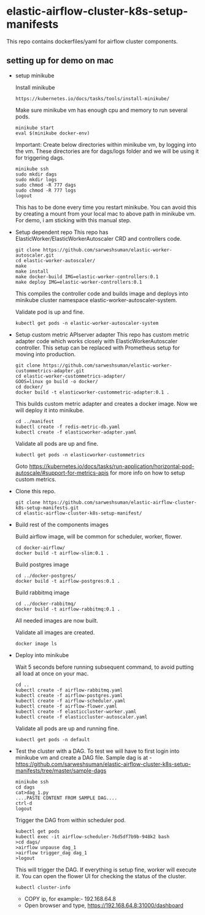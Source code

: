 # elastic-airflow-cluster-k8s-setup-manifests

This repo contains dockerfiles/yaml for airflow cluster components.

## setting up for demo on mac

- setup minikube

  Install minikube
  ```
  https://kubernetes.io/docs/tasks/tools/install-minikube/
  ```

  Make sure minikube vm has enough cpu and memory to run several pods.
  ```
  minikube start
  eval $(minikube docker-env)
  ```

  Important:
  Create below directories within minikube vm, by logging into the vm.
  These directories are for dags/logs folder and we will be using it for triggering dags.
  ```
  minikube ssh
  sudo mkdir dags
  sudo mkdir logs
  sudo chmod -R 777 dags
  sudo chmod -R 777 logs
  logout
  ```
  This has to be done every time you restart minikube.
  You can avoid this by creating a mount from your local mac to above path in minikube vm.
  For demo, i am sticking with this manual step.

- Setup dependent repo
  This repo has ElasticWorker/ElasticWorkerAutoscaler CRD and controllers code.

  ```
  git clone https://github.com/sarweshsuman/elastic-worker-autoscaler.git
  cd elastic-worker-autoscaler/
  make
  make install
  make docker-build IMG=elastic-worker-controllers:0.1
  make deploy IMG=elastic-worker-controllers:0.1  
  ```
  This compiles the controller code and builds image and deploys into minikube cluster namespace elastic-worker-autoscaler-system.

  Validate pod is up and fine.
  ```
  kubectl get pods -n elastic-worker-autoscaler-system
  ```

- Setup custom metric APIserver adapter
  This repo has custom metric adapter code which works closely with ElasticWorkerAutoscaler controller.
  This setup can be replaced with Prometheus setup for moving into production.

  ```
  git clone https://github.com/sarweshsuman/elastic-worker-custommetrics-adapter.git
  cd elastic-worker-custommetrics-adapter/
  GOOS=linux go build -o docker/
  cd docker/
  docker build -t elasticworker-custommetric-adapter:0.1 .
  ```

  This builds custom metric adapter and creates a docker image.
  Now we will deploy it into minikube.

  ```
  cd ../manifest
  kubectl create -f redis-metric-db.yaml
  kubectl create -f elasticworker-adapter.yaml
  ```

  Validate all pods are up and fine.
  ```
  kubectl get pods -n elasticworker-custommetrics
  ```

  Goto https://kubernetes.io/docs/tasks/run-application/horizontal-pod-autoscale/#support-for-metrics-apis for more info on how to setup custom metrics.


- Clone this repo.

  ```
  git clone https://github.com/sarweshsuman/elastic-airflow-cluster-k8s-setup-manifests.git
  cd elastic-airflow-cluster-k8s-setup-manifest/
  ```

- Build rest of the components images

  Build airflow image, will be common for scheduler, worker, flower.
  ```
  cd docker-airflow/
  docker build -t airflow-slim:0.1 .
  ```

  Build postgres image
  ```
  cd ../docker-postgres/
  docker build -t airflow-postgres:0.1 .
  ```

  Build rabbitmq image
  ```
  cd ../docker-rabbitmq/
  docker build -t airflow-rabbitmq:0.1 .
  ```

  All needed images are now built.

  Validate all images are created.
  ```
  docker image ls
  ```

- Deploy into minikube

  Wait 5 seconds before running subsequent command, to avoid putting all load at once on your mac.
  ```
  cd ..
  kubectl create -f airflow-rabbitmq.yaml
  kubectl create -f airflow-postgres.yaml
  kubectl create -f airflow-scheduler.yaml
  kubectl create -f airflow-flower.yaml
  kubectl create -f elasticcluster-worker.yaml
  kubectl create -f elasticcluster-autoscaler.yaml
  ```

  Validate all pods are up and running fine.
  ```
  kubectl get pods -n default
  ```

- Test the cluster with a DAG.
  To test we will have to first login into minikube vm and create a DAG file.
  Sample dag is at - https://github.com/sarweshsuman/elastic-airflow-cluster-k8s-setup-manifests/tree/master/sample-dags

  ```
  minikube ssh
  cd dags
  cat>dag_1.py
  ....PASTE CONTENT FROM SAMPLE DAG....
  ctrl-d
  logout
  ```

  Trigger the DAG from within scheduler pod.

  ```
  kubectl get pods
  kubectl exec -it airflow-scheduler-76d5df7b9b-948k2 bash
  >cd dags/
  >airflow unpause dag_1
  >airflow trigger_dag dag_1
  >logout
  ```
  This will trigger the DAG. If everything is setup fine, worker will execute it.
  You can open the flower UI for checking the status of the cluster.
  ```
  kubectl cluster-info
  ```

  - COPY ip, for example:- 192.168.64.8
  - Open browser and type,
    https://192.168.64.8:31000/dashboard
